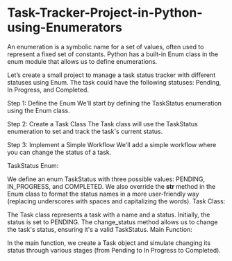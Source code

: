 # Task-Tracker-Project-in-Python-using-Enumerators

An enumeration is a symbolic name for a set of values, often used to represent a fixed set of constants. Python has a built-in Enum class in the enum module that allows us to define enumerations.

Let’s create a small project to manage a task status tracker with different statuses using Enum. The task could have the following statuses: Pending, In Progress, and Completed.

Step 1: Define the Enum
We'll start by defining the TaskStatus enumeration using the Enum class.

Step 2: Create a Task Class
The Task class will use the TaskStatus enumeration to set and track the task's current status.

Step 3: Implement a Simple Workflow
We'll add a simple workflow where you can change the status of a task.

TaskStatus Enum:

We define an enum TaskStatus with three possible values: PENDING, IN_PROGRESS, and COMPLETED.
We also override the __str__ method in the Enum class to format the status names in a more user-friendly way (replacing underscores with spaces and capitalizing the words).
Task Class:

The Task class represents a task with a name and a status.
Initially, the status is set to PENDING.
The change_status method allows us to change the task's status, ensuring it's a valid TaskStatus.
Main Function:

In the main function, we create a Task object and simulate changing its status through various stages (from Pending to In Progress to Completed).

